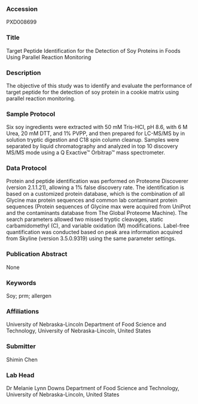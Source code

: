 ### Accession
PXD008699

### Title
Target Peptide Identification for the Detection of Soy Proteins in Foods Using Parallel Reaction Monitoring

### Description
The objective of this study was to identify and evaluate the performance of target peptide for the detection of soy protein in a cookie matrix using parallel reaction monitoring.

### Sample Protocol
Six soy ingredients were extracted with 50 mM Tris-HCl, pH 8.6, with 6 M Urea, 20 mM DTT, and 1% PVPP, and then prepared for LC-MS/MS by in solution tryptic digestion and C18 spin column cleanup. Samples were separated by liquid chromatography and analyzed in top 10 discovery MS/MS mode using a Q Exactive™ Orbitrap™ mass spectrometer.

### Data Protocol
Protein and peptide identification was performed on Proteome Discoverer (version 2.1.1.21), allowing a 1% false discovery rate. The identification is based on a customized protein database, which is the combination of all Glycine max protein sequences and common lab contaminant protein sequences (Protein sequences of Glycine max were acquired from UniProt and the contaminants database from The Global Proteome Machine). The search parameters allowed two missed tryptic cleavages, static carbamidomethyl (C), and variable oxidation (M) modifications. Label-free quantification was conducted based on peak area information acquired from Skyline (version 3.5.0.9319) using the same parameter settings.

### Publication Abstract
None

### Keywords
Soy; prm; allergen

### Affiliations
University of Nebraska-Lincoln
Department of Food Science and Technology, University of Nebraska-Lincoln, United States

### Submitter
Shimin Chen

### Lab Head
Dr Melanie Lynn Downs
Department of Food Science and Technology, University of Nebraska-Lincoln, United States


